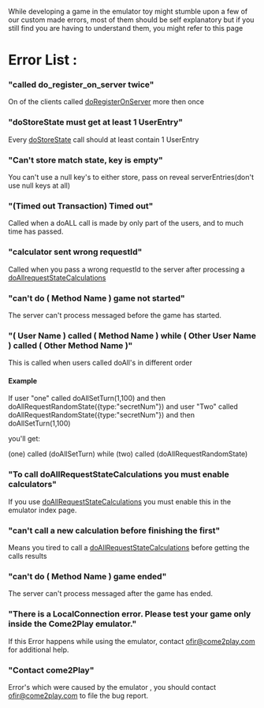 While developing a game in the emulator toy might stumble upon a few of our custom made errors,
most of them should be self explanatory but if you still find you are having to understand them, you might refer to this page

# Error List : #



### "called do\_register\_on\_server twice" ###

On of the clients called [doRegisterOnServer](doRegisterOnServer.md) more then once

### "doStoreState must get at least 1 UserEntry" ###

Every [doStoreState](doStoreState.md) call should at least contain 1 UserEntry

### "Can't store match state, key is empty" ###

You can't use a null key's to either store, pass on reveal serverEntries(don't use null keys at all)


### "(Timed out Transaction) Timed out" ###

Called when a doALL call is made by only part of the users, and to much time has passed.

### "calculator sent wrong requestId" ###

Called when you pass a wrong requestId to the server after processing a [doAllrequestStateCalculations](doAllrequestStateCalculations.md)

### "can't do ( Method Name ) game not started" ###

The server can't process messaged before the game has started.

### "( User Name )  called  ( Method Name )  while ( Other User Name )  called  ( Other Method Name )" ###

This is called when users called doAll's in different order

#### Example ####

If user "one" called doAllSetTurn(1,100) and then doAllRequestRandomState({type:"secretNum"})
and user "Two" called doAllRequestRandomState({type:"secretNum"}) and then  doAllSetTurn(1,100)

you'll get:

(one)  called  (doAllSetTurn)  while (two)  called  (doAllRequestRandomState)

### "To call doAllRequestStateCalculations you must enable calculators" ###

If you use [doAllRequestStateCalculations](doAllRequestStateCalculations.md) you must enable this in the emulator index page.

### "can't call a new calculation before finishing the first" ###

Means you tired to call a [doAllRequestStateCalculations](doAllRequestStateCalculations.md) before getting the calls results


### "can't do ( Method Name ) game ended" ###

The server can't process messaged after the game has ended.

### "There is a LocalConnection error. Please test your game only inside the Come2Play emulator." ###

If this Error happens while using the emulator, contact ofir@come2play.com for additional help.

### "Contact come2Play" ###

Error's which were caused by the emulator , you should contact ofir@come2play.com to file the bug report.